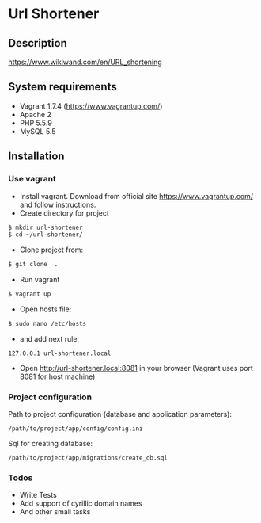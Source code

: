 # Url Shortener

## Description
https://www.wikiwand.com/en/URL_shortening

## System requirements
  - Vagrant 1.7.4 (https://www.vagrantup.com/)
  - Apache 2
  - PHP 5.5.9
  - MySQL 5.5
  
## Installation

### Use vagrant
 - Install vagrant. Download from official site https://www.vagrantup.com/ and follow instructions.
 - Create directory for project
```sh
$ mkdir url-shortener
$ cd ~/url-shortener/
```
 - Clone project from: 
```sh
$ git clone  .
```
 - Run vagrant
```sh
$ vagrant up
```
 - Open hosts file:
```sh
$ sudo nano /etc/hosts
```
 - and add next rule:
```
127.0.0.1 url-shortener.local
```
 - Open http://url-shortener.local:8081 in your browser (Vagrant uses port 8081 for host machine)

### Project configuration

Path to project configuration (database and application parameters):
```
/path/to/project/app/config/config.ini
```

Sql for creating database:
```
/path/to/project/app/migrations/create_db.sql
```

### Todos

 - Write Tests
 - Add support of cyrillic domain names
 - And other small tasks

